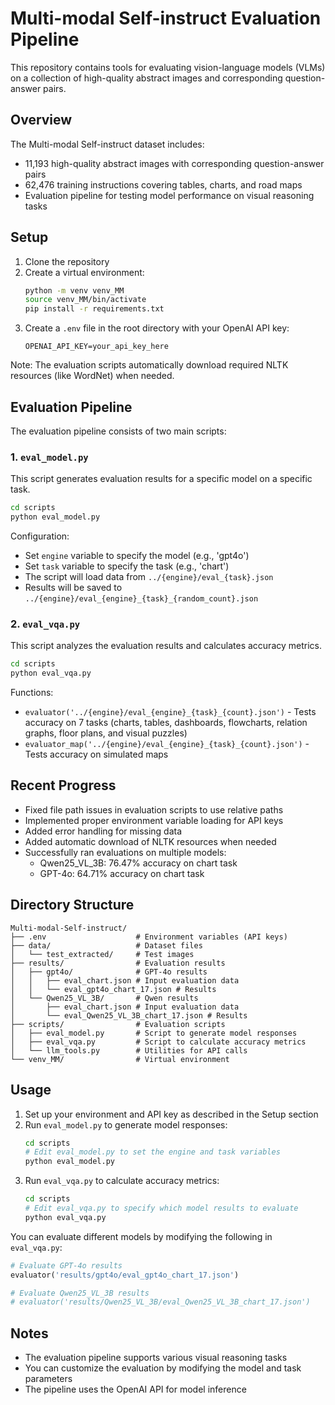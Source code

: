 # Multi-modal Self-instruct Evaluation Pipeline

This repository contains tools for evaluating vision-language models (VLMs) on a collection of high-quality abstract images and corresponding question-answer pairs.

## Overview

The Multi-modal Self-instruct dataset includes:
- 11,193 high-quality abstract images with corresponding question-answer pairs
- 62,476 training instructions covering tables, charts, and road maps
- Evaluation pipeline for testing model performance on visual reasoning tasks

## Setup

1. Clone the repository
2. Create a virtual environment:
   ```bash
   python -m venv venv_MM
   source venv_MM/bin/activate
   pip install -r requirements.txt
   ```
3. Create a `.env` file in the root directory with your OpenAI API key:
   ```
   OPENAI_API_KEY=your_api_key_here
   ```

Note: The evaluation scripts automatically download required NLTK resources (like WordNet) when needed.

## Evaluation Pipeline

The evaluation pipeline consists of two main scripts:

### 1. `eval_model.py`

This script generates evaluation results for a specific model on a specific task.

```bash
cd scripts
python eval_model.py
```

Configuration:
- Set `engine` variable to specify the model (e.g., 'gpt4o')
- Set `task` variable to specify the task (e.g., 'chart')
- The script will load data from `../{engine}/eval_{task}.json`
- Results will be saved to `../{engine}/eval_{engine}_{task}_{random_count}.json`

### 2. `eval_vqa.py`

This script analyzes the evaluation results and calculates accuracy metrics.

```bash
cd scripts
python eval_vqa.py
```

Functions:
- `evaluator('../{engine}/eval_{engine}_{task}_{count}.json')` - Tests accuracy on 7 tasks (charts, tables, dashboards, flowcharts, relation graphs, floor plans, and visual puzzles)
- `evaluator_map('../{engine}/eval_{engine}_{task}_{count}.json')` - Tests accuracy on simulated maps

## Recent Progress

- Fixed file path issues in evaluation scripts to use relative paths
- Implemented proper environment variable loading for API keys
- Added error handling for missing data
- Added automatic download of NLTK resources when needed
- Successfully ran evaluations on multiple models:
  - Qwen25_VL_3B: 76.47% accuracy on chart task
  - GPT-4o: 64.71% accuracy on chart task

## Directory Structure

```
Multi-modal-Self-instruct/
├── .env                    # Environment variables (API keys)
├── data/                   # Dataset files
│   └── test_extracted/     # Test images
├── results/                # Evaluation results
│   ├── gpt4o/              # GPT-4o results
│   │   ├── eval_chart.json # Input evaluation data
│   │   └── eval_gpt4o_chart_17.json # Results
│   └── Qwen25_VL_3B/       # Qwen results
│       ├── eval_chart.json # Input evaluation data
│       └── eval_Qwen25_VL_3B_chart_17.json # Results
├── scripts/                # Evaluation scripts
│   ├── eval_model.py       # Script to generate model responses
│   ├── eval_vqa.py         # Script to calculate accuracy metrics
│   └── llm_tools.py        # Utilities for API calls
└── venv_MM/                # Virtual environment
```

## Usage

1. Set up your environment and API key as described in the Setup section
2. Run `eval_model.py` to generate model responses:
   ```bash
   cd scripts
   # Edit eval_model.py to set the engine and task variables
   python eval_model.py
   ```
3. Run `eval_vqa.py` to calculate accuracy metrics:
   ```bash
   cd scripts
   # Edit eval_vqa.py to specify which model results to evaluate
   python eval_vqa.py
   ```

You can evaluate different models by modifying the following in `eval_vqa.py`:
```python
# Evaluate GPT-4o results
evaluator('results/gpt4o/eval_gpt4o_chart_17.json')

# Evaluate Qwen25_VL_3B results
# evaluator('results/Qwen25_VL_3B/eval_Qwen25_VL_3B_chart_17.json')
```

## Notes

- The evaluation pipeline supports various visual reasoning tasks
- You can customize the evaluation by modifying the model and task parameters
- The pipeline uses the OpenAI API for model inference
